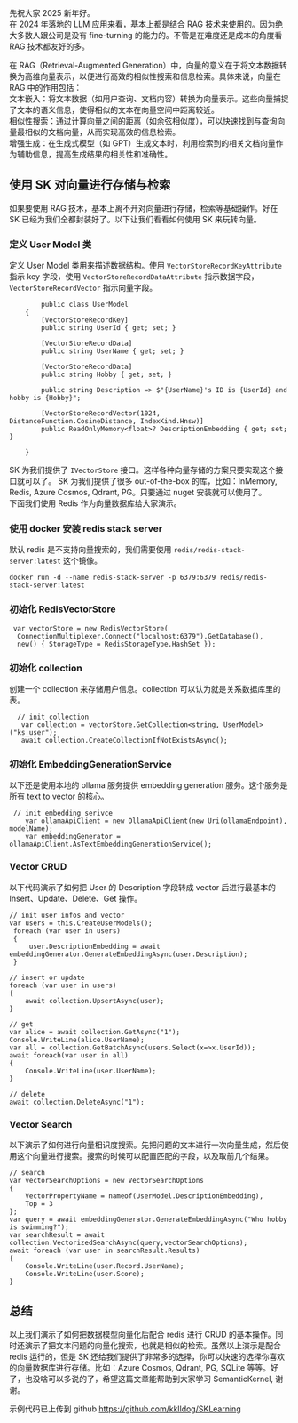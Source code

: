先祝大家 2025 新年好。    
在 2024 年落地的 LLM 应用来看，基本上都是结合 RAG 技术来使用的。因为绝大多数人跟公司是没有 fine-turning 的能力的。不管是在难度还是成本的角度看 RAG 技术都友好的多。   

在 RAG（Retrieval-Augmented Generation）中，向量的意义在于将文本数据转换为高维向量表示，以便进行高效的相似性搜索和信息检索。具体来说，向量在 RAG 中的作用包括：  
文本嵌入：将文本数据（如用户查询、文档内容）转换为向量表示。这些向量捕捉了文本的语义信息，使得相似的文本在向量空间中距离较近。  
相似性搜索：通过计算向量之间的距离（如余弦相似度），可以快速找到与查询向量最相似的文档向量，从而实现高效的信息检索。  
增强生成：在生成式模型（如 GPT）生成文本时，利用检索到的相关文档向量作为辅助信息，提高生成结果的相关性和准确性。   

## 使用 SK 对向量进行存储与检索
如果要使用 RAG 技术，基本上离不开对向量进行存储，检索等基础操作。好在 SK 已经为我们全都封装好了。以下让我们看看如何使用 SK 来玩转向量。
### 定义 User Model 类
定义 User Model 类用来描述数据结构。使用 `VectorStoreRecordKeyAttribute` 指示 key 字段，使用 `VectorStoreRecordDataAttribute` 指示数据字段，`VectorStoreRecordVector` 指示向量字段。
```
        public class UserModel
    {
        [VectorStoreRecordKey]
        public string UserId { get; set; }

        [VectorStoreRecordData]
        public string UserName { get; set; }

        [VectorStoreRecordData]
        public string Hobby { get; set; }

        public string Description => $"{UserName}'s ID is {UserId} and hobby is {Hobby}";
        
        [VectorStoreRecordVector(1024, DistanceFunction.CosineDistance, IndexKind.Hnsw)]
        public ReadOnlyMemory<float>? DescriptionEmbedding { get; set; }

    }
```
SK 为我们提供了 `IVectorStore` 接口。这样各种向量存储的方案只要实现这个接口就可以了。 SK 为我们提供了很多 out-of-the-box 的库，比如：InMemory, Redis, Azure Cosmos, Qdrant, PG。只要通过 nuget 安装就可以使用了。    
下面我们使用 Redis 作为向量数据库给大家演示。
     

### 使用 docker 安装 redis stack server

默认 redis 是不支持向量搜索的，我们需要使用 `redis/redis-stack-server:latest` 这个镜像。
```
docker run -d --name redis-stack-server -p 6379:6379 redis/redis-stack-server:latest
```
### 初始化 RedisVectorStore
```
 var vectorStore = new RedisVectorStore(
  ConnectionMultiplexer.Connect("localhost:6379").GetDatabase(),
  new() { StorageType = RedisStorageType.HashSet });
```
### 初始化 collection
创建一个 collection 来存储用户信息。collection 可以认为就是关系数据库里的 表。
```
  // init collection
   var collection = vectorStore.GetCollection<string, UserModel>("ks_user");
   await collection.CreateCollectionIfNotExistsAsync();
```
### 初始化 EmbeddingGenerationService
以下还是使用本地的 ollama 服务提供 embedding generation 服务。这个服务是所有 text to vector 的核心。
```
 // init embedding serivce
    var ollamaApiClient = new OllamaApiClient(new Uri(ollamaEndpoint), modelName);
    var embeddingGenerator = ollamaApiClient.AsTextEmbeddingGenerationService();
```
### Vector CRUD
以下代码演示了如何把 User 的 Description 字段转成 vector 后进行最基本的 Insert、Update、Delete、Get 操作。
```
// init user infos and vector
var users = this.CreateUserModels();
 foreach (var user in users)
 {
     user.DescriptionEmbedding = await embeddingGenerator.GenerateEmbeddingAsync(user.Description);
 }
```

```
// insert or update
foreach (var user in users)
{
    await collection.UpsertAsync(user);           
}

// get
var alice = await collection.GetAsync("1");
Console.WriteLine(alice.UserName);
var all = collection.GetBatchAsync(users.Select(x=>x.UserId));
await foreach(var user in all)
{
    Console.WriteLine(user.UserName);
}

// delete
await collection.DeleteAsync("1");
```
### Vector Search
以下演示了如何进行向量相识度搜索。先把问题的文本进行一次向量生成，然后使用这个向量进行搜索。搜索的时候可以配置匹配的字段，以及取前几个结果。
```
// search
var vectorSearchOptions = new VectorSearchOptions
{
    VectorPropertyName = nameof(UserModel.DescriptionEmbedding),
    Top = 3
};
var query = await embeddingGenerator.GenerateEmbeddingAsync("Who hobby is swimming?");
var searchResult = await collection.VectorizedSearchAsync(query,vectorSearchOptions);
await foreach (var user in searchResult.Results)
{
    Console.WriteLine(user.Record.UserName);
    Console.WriteLine(user.Score);
}
```

## 总结
以上我们演示了如何把数据模型向量化后配合 redis 进行 CRUD 的基本操作。同时还演示了把文本问题的向量化搜索，也就是相似的检索。虽然以上演示是配合 redis 运行的，但是 SK 还给我们提供了非常多的选择，你可以快速的选择你喜欢的向量数据库进行存储。比如：Azure Cosmos, Qdrant, PG, SQLite 等等。好了，也没啥可以多说的了，希望这篇文章能帮助到大家学习 SemanticKernel, 谢谢。

示例代码已上传到 github
https://github.com/kklldog/SKLearning